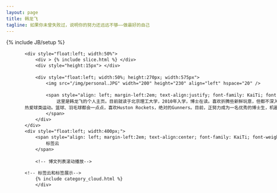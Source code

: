 ```yaml
---
layout: page
title: 韩龙飞
tagline: 如果你未曾失败过，说明你的努力还远远不够——做最好的自己
---
```

{% include JB/setup %}

<style type="text/css">
    *{padding:0; margin:0;}
    #roll{ border:0px solid red;height:230px; margin:10px auto; width:600px; overflow:hidden;list-style:none;}
    #roll li{height:40px; padding-left:10px;line-height:30px; border-bottom:0px solid #ddd;}
    a{text-decoration:none;color:#0066CC;}
    a:hover{ color:#FF0000; text-decoration: underline;}
    </style>



<div style="width:1200px; height:600px; margin: 00px 50px 00px 50px">
    
    <div style="float:left; width:50%">
        <div > {% include slice.html %} </div>
        <div style="height:15px"> </div>
        
        <div style="float:left; width:50%; height:270px; width:575px">
            <img src="/img/personal.JPG" width="200" height="230" align="left" hspace="20" />
            
            <span style="align: left; margin-left:2em; text-align:justify; font-family: KaiTi; font-weight: bold; line-height:1.5em; overflow:visible; font-size:13pt;">
                这里是韩龙飞的个人主页。目前就读于北京理工大学，2010年入学，博士在读。喜欢折腾些新鲜玩意，但都不深入。热衷于统计学和机器学习方法，喜欢鼓捣R语言和网站开发，提倡分享和开源，努力坚持健身，热爱球类运动。篮球、羽毛球都会一点点，喜欢Huston Rockets，绝对的Gunners。目前，正努力成为一名优秀的博士生，机器学习极客，称职的老公。愿未来在CMU一切顺利！
            </span>
        </div>
    </div>
    <div style="float:left; width:400px;">
        <span style="align: left; margin-left:2em; text-align:center; font-family: KaiTi; font-weight: bold;  font-size:16pt; color: #0b2e6f;">
            标签云
        </span>
        
        <!-- 博文列表滚动播放-->
<!--        <ul class="posts" id="roll" style="float:left; font-family: KaiTi; font-weight: bold; font-size: 14pt">-->
<!--            {% for post in site.posts %}-->
<!--            <!--<span>{{ post.date | date_to_string }}</span> &raquo;-->
<!--            <li> <a href="{{ BASE_PATH }}{{ post.url }}">{{ post.title }}</a></li>-->
<!--            {% endfor %}-->
<!--        </ul>-->
    <!-- 标签云和标签展示-->
        {% include category_cloud.html %}
        </div>
</div>

<!--<script type="text/javascript">-->
<!--    (function(A){-->
<!--     function _ROLL(obj){-->
<!--     this.ele = document.getElementById(obj);-->
<!--     this.interval = false;-->
<!--     this.currentNode = 0;-->
<!--     this.passNode = 0;-->
<!--     this.speed = 100;-->
<!--     this.childs = _childs(this.ele);-->
<!--     this.childHeight = parseInt(_style(this.childs[0])['height']);-->
<!--     addEvent(this.ele,'mouseover',function(){-->
<!--              window._loveYR.pause();-->
<!--              });-->
<!--     addEvent(this.ele,'mouseout',function(){-->
<!--              window._loveYR.start(_loveYR.speed);-->
<!--              });-->
<!--     }-->
<!--     function _style(obj){-->
<!--     return obj.currentStyle || document.defaultView.getComputedStyle(obj,null);-->
<!--     }-->
<!--     function _childs(obj){-->
<!--     var childs = [];-->
<!--     for(var i=0;i<obj.childNodes.length;i++){-->
<!--     var _this = obj.childNodes[i];-->
<!--     if(_this.nodeType===1){-->
<!--     childs.push(_this);-->
<!--     }-->
<!--     }-->
<!--     return childs;-->
<!--     }-->
<!--     function addEvent(elem,evt,func){-->
<!--     if(-[1,]){-->
<!--		   elem.addEventListener(evt,func,false);-->
<!--     }else{-->
<!--		   elem.attachEvent('on'+evt,func);-->
<!--     };-->
<!--     }-->
<!--     function innerest(elem){-->
<!--     var c = elem;-->
<!--     while(c.childNodes.item(0).nodeType==1){-->
<!--     c = c.childNodes.item(0);-->
<!--     }-->
<!--     return c;-->
<!--     }-->
<!--     _ROLL.prototype = {-->
<!--     start:function(s){-->
<!--     var _this = this;-->
<!--			  _this.speed = s || 100;-->
<!--     _this.interval = setInterval(function(){-->
<!--                                  _this.ele.scrollTop += 1;-->
<!--                                  _this.passNode++;-->
<!--                                  if(_this.passNode%_this.childHeight==0){-->
<!--                                  var o = _this.childs[_this.currentNode] || _this.childs[0];-->
<!--                                  _this.currentNode<(_this.childs.length-1)?_this.currentNode++:_this.currentNode=0;-->
<!--                                  _this.passNode = 0;-->
<!--                                  _this.ele.scrollTop = 0;-->
<!--                                  _this.ele.appendChild(o);-->
<!--                                  }-->
<!--                                  },_this.speed);-->
<!--     },-->
<!--     pause:function(){-->
<!--     var _this = this;-->
<!--     clearInterval(_this.interval);-->
<!--     }-->
<!--     }-->
<!--     A.marqueen = function(obj){A._loveYR = new _ROLL(obj); return A._loveYR;}-->
<!--     })(window);-->
<!--     marqueen('roll').start(100/*速度默认100*/);-->
<!--</script>-->